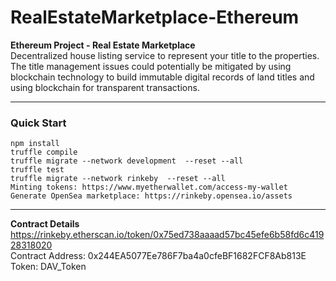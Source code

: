 # RealEstateMarketplace-Ethereum
**Ethereum Project - Real Estate Marketplace**  
Decentralized house listing service to represent your title to the properties.
The title management issues could potentially be mitigated by using blockchain technology to build immutable digital records of land titles and using blockchain for transparent transactions.
****
### Quick Start
    npm install
    truffle compile
    truffle migrate --network development  --reset --all
    truffle test
    truffle migrate --network rinkeby  --reset --all
    Minting tokens: https://www.myetherwallet.com/access-my-wallet
    Generate OpenSea marketplace: https://rinkeby.opensea.io/assets
****
**Contract Details**    
https://rinkeby.etherscan.io/token/0x75ed738aaaad57bc45efe6b58fd6c41928318020  
Contract Address: 0x244EA5077Ee786F7ba4a0cfeBF1682FCF8Ab813E  
Token: DAV_Token
